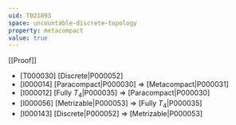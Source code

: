 ```yaml
---
uid: T021893
space: uncountable-discrete-topology
property: metacompact
value: true
---
```

[[Proof]]

* [T000030] [Discrete|P000052]
* [I000014] [Paracompact|P000030] => [Metacompact|P000031]
* [I000012] [Fully $T_4$|P000035] => [Paracompact|P000030]
* [I000056] [Metrizable|P000053] => [Fully $T_4$|P000035]
* [I000143] [Discrete|P000052] => [Metrizable|P000053]

